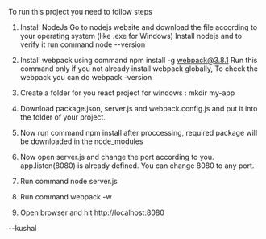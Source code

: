 To run this project you need to follow steps

1. Install NodeJs
	Go to nodejs website and download the file according to your operating system (like .exe for Windows)
	Install nodejs and to verify it run command 
	node --version
	
2. Install webpack using command
	npm install -g webpack@3.8.1
	Run this command only if you not already install webpack globally, To check the webpack you can do webpack -version

3. Create a folder for you react project
	for windows	: mkdir my-app
	
4. Download package.json, server.js and webpack.config.js and put it into the folder of your project.
	
5. Now run command 
	npm install
	after proccessing, required package will be downloaded in the node_modules

6. Now open server.js and change the port according to you.
	app.listen(8080) is already defined. You can change 8080 to any port.
	
6. Run command
	node server.js
	
7. Run command
	webpack -w
	
4. Open browser and hit http://localhost:8080

--kushal
